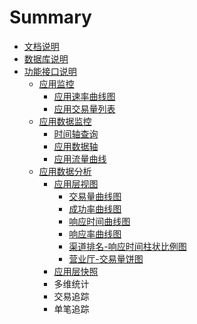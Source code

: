 # Summary

* [文档说明](README.md)
* [数据库说明](数据库说明.md)
* [功能接口说明](功能接口说明.md)
    * [应用监控](应用监控.md)
        * [应用速率曲线图](应用速率曲线图.md)
        * [应用交易量列表](应用交易量列表.md)
    * [应用数据监控](应用数据监控.md)
        * [时间轴查询](时间轴查询.md)
        * [应用数据轴](应用数据轴.md)
        * [应用流量曲线](应用流量曲线.md)
    * [应用数据分析](应用数据分析.md)
        * [应用层视图](应用层视图.md)
            * [交易量曲线图](交易量曲线图.md)
            * [成功率曲线图](成功率曲线图.md)
            * [响应时间曲线图](响应时间曲线图.md)
            * [响应率曲线图](响应率曲线图.md)
            * [渠道排名-响应时间柱状比例图](渠道排名-响应时间柱状比例图.md)
            * [营业厅-交易量饼图](营业厅-交易量饼图.md)
        * [应用层快照](应用层快照.md)
        * 多维统计
        * 交易追踪
        * 单笔追踪

